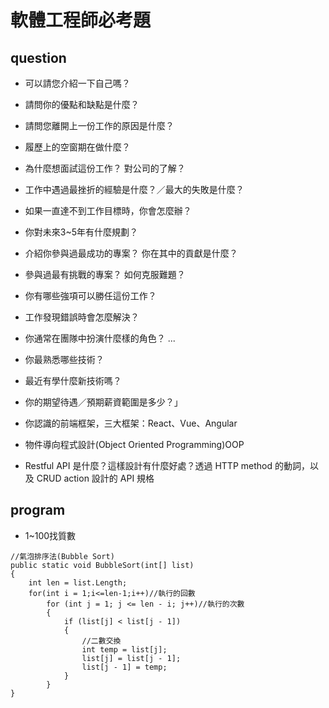 # 軟體工程師必考題

## question
* 可以請您介紹一下自己嗎？
* 請問你的優點和缺點是什麼？
* 請問您離開上一份工作的原因是什麼？
* 履歷上的空窗期在做什麼？
* 為什麼想面試這份工作？ 對公司的了解？
* 工作中遇過最挫折的經驗是什麼？／最大的失敗是什麼？
* 如果一直達不到工作目標時，你會怎麼辦？
* 你對未來3~5年有什麼規劃？

* 介紹你參與過最成功的專案？ 你在其中的貢獻是什麼？
* 參與過最有挑戰的專案？ 如何克服難題？
* 你有哪些強項可以勝任這份工作？
* 工作發現錯誤時會怎麼解決？
* 你通常在團隊中扮演什麼樣的角色？ ...
* 你最熟悉哪些技術？
* 最近有學什麼新技術嗎？

* 你的期望待遇／預期薪資範圍是多少？」


* 你認識的前端框架，三大框架：React、Vue、Angular
* 物件導向程式設計(Object Oriented Programming)OOP
* Restful API 是什麼？這樣設計有什麼好處？透過 HTTP method 的動詞，以及 CRUD action 設計的 API 規格


## program

* 1~100找質數
```
//氣泡排序法(Bubble Sort)
public static void BubbleSort(int[] list)
{
    int len = list.Length;
    for(int i = 1;i<=len-1;i++)//執行的回數
        for (int j = 1; j <= len - i; j++)//執行的次數
        {
            if (list[j] < list[j - 1])
            {
                //二數交換
                int temp = list[j];
                list[j] = list[j - 1];
                list[j - 1] = temp;
            }
        }
}
```